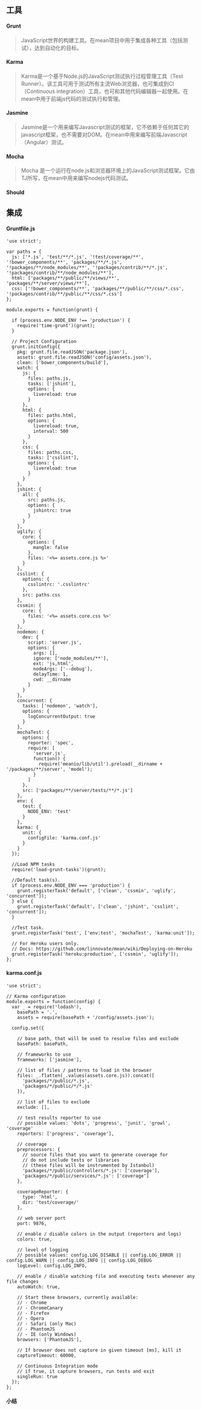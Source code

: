 
## 工具

#### Grunt

  >JavaScript世界的构建工具。在mean项目中用于集成各种工具（包括测试），达到自动化的目标。

#### Karma

  >Karma是一个基于Node.js的JavaScript测试执行过程管理工具（Test Runner）。该工具可用于测试所有主流Web浏览器，也可集成到CI（Continuous integration）工具，也可和其他代码编辑器一起使用。在mean中用于前端js代码的测试执行和管理。

#### Jasmine

  >Jasmine是一个用来编写Javascript测试的框架，它不依赖于任何其它的javascript框架，也不需要对DOM。在mean中用来编写前端Javascript（Angular）测试。
  
#### Mocha

  >Mocha 是一个运行在node.js和浏览器环境上的JavaScript测试框架。它由TJ所写，在mean中用来编写nodejs代码测试。
  
#### Should

## 集成

#### Gruntfile.js

    'use strict';
    
    var paths = {
      js: ['*.js', 'test/**/*.js', '!test/coverage/**', '!bower_components/**', 'packages/**/*.js', '!packages/**/node_modules/**', '!packages/contrib/**/*.js', '!packages/contrib/**/node_modules/**'],
      html: ['packages/**/public/**/views/**', 'packages/**/server/views/**'],
      css: ['!bower_components/**', 'packages/**/public/**/css/*.css', '!packages/contrib/**/public/**/css/*.css']
    };
    
    module.exports = function(grunt) {
    
      if (process.env.NODE_ENV !== 'production') {
        require('time-grunt')(grunt);
      }
    
      // Project Configuration
      grunt.initConfig({
        pkg: grunt.file.readJSON('package.json'),
        assets: grunt.file.readJSON('config/assets.json'),
        clean: ['bower_components/build'],
        watch: {
          js: {
            files: paths.js,
            tasks: ['jshint'],
            options: {
              livereload: true
            }
          },
          html: {
            files: paths.html,
            options: {
              livereload: true,
              interval: 500
            }
          },
          css: {
            files: paths.css,
            tasks: ['csslint'],
            options: {
              livereload: true
            }
          }
        },
        jshint: {
          all: {
            src: paths.js,
            options: {
              jshintrc: true
            }
          }
        },
        uglify: {
          core: {
            options: {
              mangle: false
            },
            files: '<%= assets.core.js %>'
          }
        },
        csslint: {
          options: {
            csslintrc: '.csslintrc'
          },
          src: paths.css
        },
        cssmin: {
          core: {
            files: '<%= assets.core.css %>'
          }
        },
        nodemon: {
          dev: {
            script: 'server.js',
            options: {
              args: [],
              ignore: ['node_modules/**'],
              ext: 'js,html',
              nodeArgs: ['--debug'],
              delayTime: 1,
              cwd: __dirname
            }
          }
        },
        concurrent: {
          tasks: ['nodemon', 'watch'],
          options: {
            logConcurrentOutput: true
          }
        },
        mochaTest: {
          options: {
            reporter: 'spec',
            require: [
              'server.js',
              function() {
                require('meanio/lib/util').preload(__dirname + '/packages/**/server', 'model');
              }
            ]
          },
          src: ['packages/**/server/tests/**/*.js']
        },
        env: {
          test: {
            NODE_ENV: 'test'
          }
        },
        karma: {
          unit: {
            configFile: 'karma.conf.js'
          }
        }
      });
    
      //Load NPM tasks
      require('load-grunt-tasks')(grunt);
    
      //Default task(s).
      if (process.env.NODE_ENV === 'production') {
        grunt.registerTask('default', ['clean', 'cssmin', 'uglify', 'concurrent']);
      } else {
        grunt.registerTask('default', ['clean', 'jshint', 'csslint', 'concurrent']);
      }
    
      //Test task.
      grunt.registerTask('test', ['env:test', 'mochaTest', 'karma:unit']);
    
      // For Heroku users only.
      // Docs: https://github.com/linnovate/mean/wiki/Deploying-on-Heroku
      grunt.registerTask('heroku:production', ['cssmin', 'uglify']);
    };

#### karma.conf.js

    'use strict';
    
    // Karma configuration
    module.exports = function(config) {
      var _ = require('lodash'),
        basePath = '.',
        assets = require(basePath + '/config/assets.json');
    
      config.set({
    
        // base path, that will be used to resolve files and exclude
        basePath: basePath,
    
        // frameworks to use
        frameworks: ['jasmine'],
    
        // list of files / patterns to load in the browser
        files: _.flatten(_.values(assets.core.js)).concat([
          'packages/*/public/*.js',
          'packages/*/public/*/*.js'
        ]),
    
        // list of files to exclude
        exclude: [],
    
        // test results reporter to use
        // possible values: 'dots', 'progress', 'junit', 'growl', 'coverage'
        reporters: ['progress', 'coverage'],
    
        // coverage
        preprocessors: {
          // source files that you want to generate coverage for
          // do not include tests or libraries
          // (these files will be instrumented by Istanbul)
          'packages/*/public/controllers/*.js': ['coverage'],
          'packages/*/public/services/*.js': ['coverage']
        },
    
        coverageReporter: {
          type: 'html',
          dir: 'test/coverage/'
        },
    
        // web server port
        port: 9876,
    
        // enable / disable colors in the output (reporters and logs)
        colors: true,
    
        // level of logging
        // possible values: config.LOG_DISABLE || config.LOG_ERROR || config.LOG_WARN || config.LOG_INFO || config.LOG_DEBUG
        logLevel: config.LOG_INFO,
    
        // enable / disable watching file and executing tests whenever any file changes
        autoWatch: true,
    
        // Start these browsers, currently available:
        // - Chrome
        // - ChromeCanary
        // - Firefox
        // - Opera
        // - Safari (only Mac)
        // - PhantomJS
        // - IE (only Windows)
        browsers: ['PhantomJS'],
    
        // If browser does not capture in given timeout [ms], kill it
        captureTimeout: 60000,
    
        // Continuous Integration mode
        // if true, it capture browsers, run tests and exit
        singleRun: true
      });
    };

#### 小结
